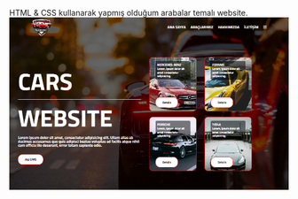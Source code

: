 HTML & CSS kullanarak yapmış olduğum arabalar temalı website.
![](https://github.com/ulkuhos/CARS-Website/blob/main/images/cars-website.PNG)